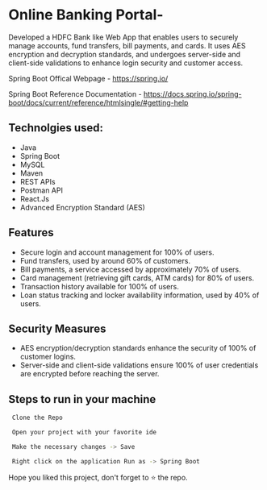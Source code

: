 # Online Banking Portal-

Developed a HDFC Bank like Web App that enables users to securely manage accounts, fund transfers, bill payments, and cards. It uses AES encryption and decryption standards, and undergoes server-side and client-side validations to enhance login security and customer access. 

Spring Boot Offical Webpage - https://spring.io/

Spring Boot Reference Documentation - https://docs.spring.io/spring-boot/docs/current/reference/htmlsingle/#getting-help

## Technolgies used: 
- Java 
- Spring Boot
- MySQL
- Maven 
- REST APIs
- Postman API
- React.Js
- Advanced Encryption Standard (AES)


## Features

- Secure login and account management for 100% of users.
- Fund transfers, used by around 60% of customers.
- Bill payments, a service accessed by approximately 70% of users.
- Card management (retrieving gift cards, ATM cards) for 80% of users.
- Transaction history available for 100% of users.
- Loan status tracking and locker availability information, used by 40% of users.

## Security Measures
- AES encryption/decryption standards enhance the security of 100% of customer logins.
- Server-side and client-side validations ensure 100% of user credentials are encrypted before reaching the server.


## Steps to run in your machine


```bash
 Clone the Repo

 Open your project with your favorite ide

 Make the necessary changes -> Save

 Right click on the application Run as -> Spring Boot

```

Hope you liked this project, don't forget to ⭐ the repo.

